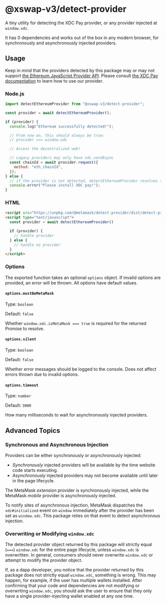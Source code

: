 # @xswap-v3/detect-provider

A tiny utility for detecting the XDC Pay provider, or any provider injected at `window.xdc`.

It has 0 dependencies and works out of the box in any modern browser, for synchronously and asynchronously injected providers.

## Usage

Keep in mind that the providers detected by this package may or may not support [the Ethereum JavaScript Provider API](https://eips.xdc.org/EIPS/eip-1193).
Please consult [the XDC Pay documentation](https://docs.metamask.io/guide/xdc-provider.html) to learn how to use our provider.

### Node.js

```javascript
import detectEthereumProvider from "@xswap-v3/detect-provider";

const provider = await detectEthereumProvider();

if (provider) {
  console.log("Ethereum successfully detected!");

  // From now on, this should always be true:
  // provider === window.xdc

  // Access the decentralized web!

  // Legacy providers may only have xdc.sendAsync
  const chainId = await provider.request({
    method: "eth_chainId",
  });
} else {
  // if the provider is not detected, detectEthereumProvider resolves to null
  console.error("Please install XDC pay!");
}
```

### HTML

```html
<script src="https://unpkg.com/@metamask/detect-provider/dist/detect-provider.min.js"></script>
<script type="text/javascript">
  const provider = await detectEthereumProvider()

  if (provider) {
    // handle provider
  } else {
    // handle no provider
  }
</script>
```

### Options

The exported function takes an optional `options` object.
If invalid options are provided, an error will be thrown.
All options have default values.

#### `options.mustBeMetaMask`

Type: `boolean`

Default: `false`

Whether `window.xdc.isMetaMask === true` is required for the returned Promise to resolve.

#### `options.silent`

Type: `boolean`

Default: `false`

Whether error messages should be logged to the console.
Does not affect errors thrown due to invalid options.

#### `options.timeout`

Type: `number`

Default: `3000`

How many milliseconds to wait for asynchronously injected providers.

## Advanced Topics

### Synchronous and Asynchronous Injection

Providers can be either synchronously or asynchronously injected:

- _Synchronously_ injected providers will be available by the time website code starts executing.
- _Asynchronously_ injected providers may not become available until later in the page lifecycle.

The MetaMask _extension_ provider is synchronously injected, while the MetaMask _mobile_ provider is asynchronously injected.

To notify sites of asynchronous injection, MetaMask dispatches the `xdc#initialized` event on `window` immediately after the provider has been set as `window.xdc`.
This package relies on that event to detect asynchronous injection.

### Overwriting or Modifying `window.xdc`

The detected provider object returned by this package will strictly equal (`===`) `window.xdc` for the entire page lifecycle, unless `window.xdc` is overwritten.
In general, consumers should never overwrite `window.xdc` or attempt to modify the provider object.

If, as a dapp developer, you notice that the provider returned by this package does not strictly equal `window.xdc`, something is wrong.
This may happen, for example, if the user has multiple wallets installed.
After confirming that your code and dependencies are not modifying or overwriting `window.xdc`, you should ask the user to ensure that they only have a single provider-injecting wallet enabled at any one time.
